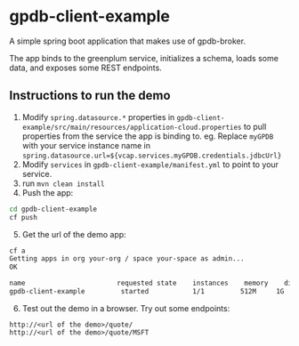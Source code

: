 # gpdb-client-example
A simple spring boot application that makes use of gpdb-broker.

The app binds to the greenplum service, initializes a schema, loads some data, and exposes some REST endpoints. 

## Instructions to run the demo
1. Modify `spring.datasource.*` properties in `gpdb-client-example/src/main/resources/application-cloud.properties` to pull properties from the service the app is binding to.
eg. Replace `myGPDB` with your service instance name in `spring.datasource.url=${vcap.services.myGPDB.credentials.jdbcUrl}`
2. Modify `services` in `gpdb-client-example/manifest.yml` to point to your service.
3. run `mvn clean install`
4. Push the app:
  ```bash
  cd gpdb-client-example
  cf push
  ```
5. Get the url of the demo app:
  ```bash
  cf a
  Getting apps in org your-org / space your-space as admin...
  OK
  
  name                       requested state    instances    memory    disk    urls
  gpdb-client-example         started           1/1         512M     1G        gpdb-client-example.your.domain
  ```
6. Test out the demo in a browser. Try out some endpoints:
```
http://<url of the demo>/quote/
http://<url of the demo>/quote/MSFT
```
